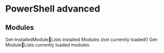 # PowerShell advanced

## Modules
Get-InstalledModuleLists installed Modules (not currently loaded!)
Get-ModuleLists currently loaded modules